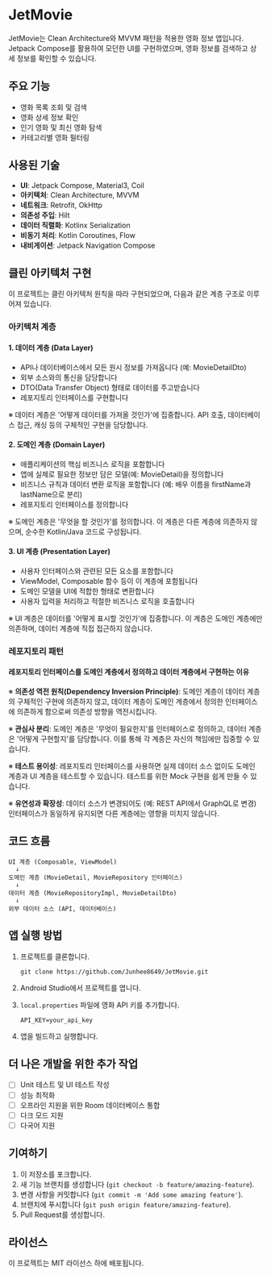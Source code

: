 # JetMovie

JetMovie는 Clean Architecture와 MVVM 패턴을 적용한 영화 정보 앱입니다. Jetpack Compose를 활용하여 모던한 UI를 구현하였으며, 영화 정보를 검색하고 상세 정보를 확인할 수 있습니다.

## 주요 기능

- 영화 목록 조회 및 검색
- 영화 상세 정보 확인
- 인기 영화 및 최신 영화 탐색
- 카테고리별 영화 필터링

## 사용된 기술

- **UI**: Jetpack Compose, Material3, Coil
- **아키텍처**: Clean Architecture, MVVM
- **네트워크**: Retrofit, OkHttp
- **의존성 주입**: Hilt
- **데이터 직렬화**: Kotlinx Serialization
- **비동기 처리**: Kotlin Coroutines, Flow
- **내비게이션**: Jetpack Navigation Compose

## 클린 아키텍처 구현

이 프로젝트는 클린 아키텍처 원칙을 따라 구현되었으며, 다음과 같은 계층 구조로 이루어져 있습니다.

### 아키텍처 계층

#### 1. 데이터 계층 (Data Layer)
- API나 데이터베이스에서 모든 원시 정보를 가져옵니다 (예: MovieDetailDto)
- 외부 소스와의 통신을 담당합니다
- DTO(Data Transfer Object) 형태로 데이터를 주고받습니다
- 레포지토리 인터페이스를 구현합니다

※ 데이터 계층은 '어떻게 데이터를 가져올 것인가'에 집중합니다. API 호출, 데이터베이스 접근, 캐싱 등의 구체적인 구현을 담당합니다.

#### 2. 도메인 계층 (Domain Layer)
- 애플리케이션의 핵심 비즈니스 로직을 포함합니다
- 앱에 실제로 필요한 정보만 담은 모델(예: MovieDetail)을 정의합니다
- 비즈니스 규칙과 데이터 변환 로직을 포함합니다 (예: 배우 이름을 firstName과 lastName으로 분리)
- 레포지토리 인터페이스를 정의합니다

※ 도메인 계층은 '무엇을 할 것인가'를 정의합니다. 이 계층은 다른 계층에 의존하지 않으며, 순수한 Kotlin/Java 코드로 구성됩니다.

#### 3. UI 계층 (Presentation Layer)
- 사용자 인터페이스와 관련된 모든 요소를 포함합니다
- ViewModel, Composable 함수 등이 이 계층에 포함됩니다
- 도메인 모델을 UI에 적합한 형태로 변환합니다
- 사용자 입력을 처리하고 적절한 비즈니스 로직을 호출합니다

※ UI 계층은 데이터를 '어떻게 표시할 것인가'에 집중합니다. 이 계층은 도메인 계층에만 의존하며, 데이터 계층에 직접 접근하지 않습니다.

### 레포지토리 패턴

#### 레포지토리 인터페이스를 도메인 계층에서 정의하고 데이터 계층에서 구현하는 이유

※ **의존성 역전 원칙(Dependency Inversion Principle)**: 
도메인 계층이 데이터 계층의 구체적인 구현에 의존하지 않고, 데이터 계층이 도메인 계층에서 정의한 인터페이스에 의존하게 함으로써 의존성 방향을 역전시킵니다.

※ **관심사 분리**: 
도메인 계층은 '무엇이 필요한지'를 인터페이스로 정의하고, 데이터 계층은 '어떻게 구현할지'를 담당합니다. 이를 통해 각 계층은 자신의 책임에만 집중할 수 있습니다.

※ **테스트 용이성**: 
레포지토리 인터페이스를 사용하면 실제 데이터 소스 없이도 도메인 계층과 UI 계층을 테스트할 수 있습니다. 테스트를 위한 Mock 구현을 쉽게 만들 수 있습니다.

※ **유연성과 확장성**: 
데이터 소스가 변경되어도 (예: REST API에서 GraphQL로 변경) 인터페이스가 동일하게 유지되면 다른 계층에는 영향을 미치지 않습니다.

## 코드 흐름

```
UI 계층 (Composable, ViewModel)
  ↓
도메인 계층 (MovieDetail, MovieRepository 인터페이스)
  ↓
데이터 계층 (MovieRepositoryImpl, MovieDetailDto)
  ↓
외부 데이터 소스 (API, 데이터베이스)
```

## 앱 실행 방법

1. 프로젝트를 클론합니다.
   ```
   git clone https://github.com/Junhee8649/JetMovie.git
   ```

2. Android Studio에서 프로젝트를 엽니다.

3. `local.properties` 파일에 영화 API 키를 추가합니다.
   ```
   API_KEY=your_api_key
   ```

4. 앱을 빌드하고 실행합니다.

## 더 나은 개발을 위한 추가 작업

- [ ] Unit 테스트 및 UI 테스트 작성
- [ ] 성능 최적화
- [ ] 오프라인 지원을 위한 Room 데이터베이스 통합
- [ ] 다크 모드 지원
- [ ] 다국어 지원

## 기여하기

1. 이 저장소를 포크합니다.
2. 새 기능 브랜치를 생성합니다 (`git checkout -b feature/amazing-feature`).
3. 변경 사항을 커밋합니다 (`git commit -m 'Add some amazing feature'`).
4. 브랜치에 푸시합니다 (`git push origin feature/amazing-feature`).
5. Pull Request를 생성합니다.

## 라이선스

이 프로젝트는 MIT 라이선스 하에 배포됩니다.
